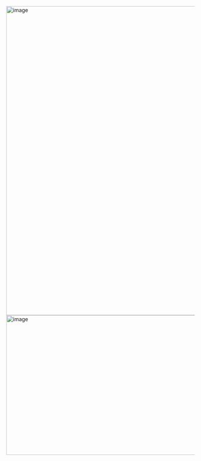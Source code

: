 <img width="1481" height="827" alt="image" src="https://github.com/user-attachments/assets/c53b546d-27be-47d7-9ab0-5a7980b97cef" />
<img width="1471" height="374" alt="image" src="https://github.com/user-attachments/assets/c23324c8-3b38-4cfa-973d-41291205d6f9" />
